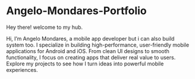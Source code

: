 ﻿# Angelo-Mondares-Portfolio

 Hey there! welcome to my hub.

Hi, I’m Angelo Mondares, a mobile app developer but i can also build system too.
I specialize in building high-performance, user-friendly mobile applications for Android and iOS. From clean UI designs to smooth functionality, I focus on creating apps that deliver real value to users. Explore my projects to see how I turn ideas into powerful mobile experiences.
